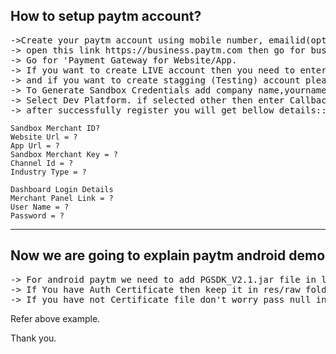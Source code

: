 

How to setup paytm account?
----------------------------------------------
<pre>
->Create your paytm account using mobile number, emailid(option) and password.
-> open this link https://business.paytm.com then go for business signup from right top side menu.
-> Go for 'Payment Gateway for Website/App.
-> If you want to create LIVE account then you need to enter all given data shown in first form.
-> and if you want to create stagging (Testing) account please find 'Developers looking to access Sandbox: Click here' and click on it.
-> To Generate Sandbox Credentials add company name,yourname,email id,accept payment on app/web or both select option from given choice and add app url and weburl.
-> Select Dev Platform. if selected other then enter Callback URL.
-> after successfully register you will get bellow details::
</pre>

	Sandbox Merchant ID?
	Website Url = ?
	App Url = ?
	Sandbox Merchant Key = ?
	Channel Id = ?
	Industry Type = ?

	Dashboard Login Details
	Merchant Panel Link = ?
	User Name = ?
	Password = ?



----------------------------------------------
Now we are going to explain paytm android demo
----------------------------------------------
<pre>
-> For android paytm we need to add PGSDK_V2.1.jar file in lib folder.
-> If You have Auth Certificate then keep it in res/raw folder and create PaytmClientCertificate by password and filename.
-> If you have not Certificate file don't worry pass null instead of PaytmClientCertificate object.
</pre>

Refer above example.


Thank you.